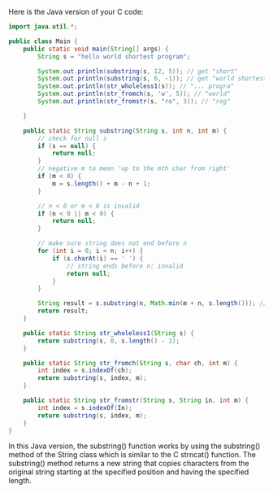 Here is the Java version of your C code:

```java
import java.util.*;

public class Main {
    public static void main(String[] args) {
        String s = "hello world shortest program";

        System.out.println(substring(s, 12, 5)); // get "short"
        System.out.println(substring(s, 6, -1)); // get "world shortest program"
        System.out.println(str_wholeless1(s)); // "... progra"
        System.out.println(str_fromch(s, 'w', 5)); // "world"
        System.out.println(str_fromstr(s, "ro", 3)); // "rog"

    }

    public static String substring(String s, int n, int m) {
        // check for null s
        if (s == null) {
            return null;
        }
        // negative m to mean 'up to the mth char from right'
        if (m < 0) {
            m = s.length() + m - n + 1;
        }

        // n < 0 or m < 0 is invalid
        if (n < 0 || m < 0) {
            return null;
        }

        // make sure string does not end before n 
        for (int i = 0; i < n; i++) {
            if (s.charAt(i) == ' ') {
                // string ends before n: invalid
                return null;
            }
        }

        String result = s.substring(n, Math.min(m + n, s.length())); // substring() automatically adds null terminator if string ends early or after reading m characters
        return result;
    }

    public static String str_wholeless1(String s) {
        return substring(s, 0, s.length() - 1);
    }

    public static String str_fromch(String s, char ch, int m) {
        int index = s.indexOf(ch);
        return substring(s, index, m);
    }

    public static String str_fromstr(String s, String in, int m) {
        int index = s.indexOf(In);
        return substring(s, index, m);
    }
}
```
In this Java version, the substring() function works by using the substring() method of the String class which is similar to the C strncat() function. The substring() method returns a new string that copies characters from the original string starting at the specified position and having the specified length.
